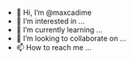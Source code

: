 - 👋 Hi, I’m @maxcadime
- 👀 I’m interested in ...
- 🌱 I’m currently learning ...
- 💞️ I’m looking to collaborate on ...
- 📫 How to reach me ...

<!---
maxcadime/maxcadime is a ✨ special ✨ repository because its `README.md` (this file) appears on your GitHub profile.
You can click the Preview link to take a look at your changes.
--->
